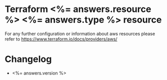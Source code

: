 # Terraform <%= answers.resource %> <%= answers.type %> resource

For any further configuration or information about aws resources please refer to https://www.terraform.io/docs/providers/aws/

# Changelog

- <%= answers.version %> <!-- <%= answers.version %> version Description here -->
